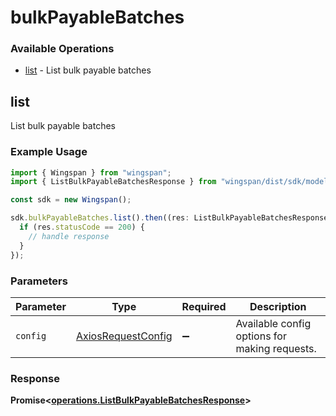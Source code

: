 # bulkPayableBatches

### Available Operations

* [list](#list) - List bulk payable batches

## list

List bulk payable batches

### Example Usage

```typescript
import { Wingspan } from "wingspan";
import { ListBulkPayableBatchesResponse } from "wingspan/dist/sdk/models/operations";

const sdk = new Wingspan();

sdk.bulkPayableBatches.list().then((res: ListBulkPayableBatchesResponse) => {
  if (res.statusCode == 200) {
    // handle response
  }
});
```

### Parameters

| Parameter                                                    | Type                                                         | Required                                                     | Description                                                  |
| ------------------------------------------------------------ | ------------------------------------------------------------ | ------------------------------------------------------------ | ------------------------------------------------------------ |
| `config`                                                     | [AxiosRequestConfig](https://axios-http.com/docs/req_config) | :heavy_minus_sign:                                           | Available config options for making requests.                |


### Response

**Promise<[operations.ListBulkPayableBatchesResponse](../../models/operations/listbulkpayablebatchesresponse.md)>**

